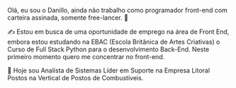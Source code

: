Olá, eu sou o Danillo, ainda não trabalho como programador front-end com carteira assinada, somente free-lancer. 👋

✍ Estou em busca de uma oportunidade de emprego na área de Front End, embora estou estudando na EBAC (Escola Britânica de Artes Criativas) o Curso de Full Stack Python para o desenvolvimento Back-End.
Neste primeiro momento quero me concentrar no front-end.

🌱 Hoje sou Analista de Sistemas Líder em Suporte na Empresa Litoral Postos na Vertical de Postos de Combustíveis.

